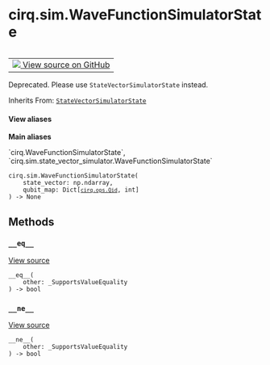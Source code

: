 <div itemscope itemtype="http://developers.google.com/ReferenceObject">
<meta itemprop="name" content="cirq.sim.WaveFunctionSimulatorState" />
<meta itemprop="path" content="Stable" />
<meta itemprop="property" content="__eq__"/>
<meta itemprop="property" content="__init__"/>
<meta itemprop="property" content="__ne__"/>
<meta itemprop="property" content="__new__"/>
</div>

# cirq.sim.WaveFunctionSimulatorState

<!-- Insert buttons and diff -->

<table class="tfo-notebook-buttons tfo-api" align="left">

<td>
  <a target="_blank" href="https://github.com/quantumlib/cirq/tree/master/cirq/sim/state_vector_simulator.py">
    <img src="https://www.tensorflow.org/images/GitHub-Mark-32px.png" />
    View source on GitHub
  </a>
</td>
</table>



Deprecated. Please use `StateVectorSimulatorState` instead.

Inherits From: [`StateVectorSimulatorState`](../../cirq/sim/StateVectorSimulatorState.md)

<section class="expandable">
  <h4 class="showalways">View aliases</h4>
  <p>
<b>Main aliases</b>
<p>`cirq.WaveFunctionSimulatorState`, `cirq.sim.state_vector_simulator.WaveFunctionSimulatorState`</p>
</p>
</section>

<pre class="devsite-click-to-copy prettyprint lang-py tfo-signature-link">
<code>cirq.sim.WaveFunctionSimulatorState(
    state_vector: np.ndarray,
    qubit_map: Dict[<a href="../../cirq/ops/Qid.md"><code>cirq.ops.Qid</code></a>, int]
) -> None
</code></pre>



<!-- Placeholder for "Used in" -->


## Methods

<h3 id="__eq__"><code>__eq__</code></h3>

<a target="_blank" href="https://github.com/quantumlib/cirq/tree/master/cirq/value/value_equality.py">View source</a>

<pre class="devsite-click-to-copy prettyprint lang-py tfo-signature-link">
<code>__eq__(
    other: _SupportsValueEquality
) -> bool
</code></pre>




<h3 id="__ne__"><code>__ne__</code></h3>

<a target="_blank" href="https://github.com/quantumlib/cirq/tree/master/cirq/value/value_equality.py">View source</a>

<pre class="devsite-click-to-copy prettyprint lang-py tfo-signature-link">
<code>__ne__(
    other: _SupportsValueEquality
) -> bool
</code></pre>






